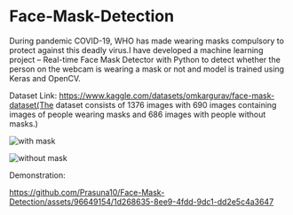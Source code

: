 # Face-Mask-Detection
During pandemic COVID-19, WHO has made wearing masks compulsory to protect against this deadly virus.I have developed a machine learning project – Real-time Face Mask Detector with Python to detect whether the person on the webcam is wearing a mask or not and model is trained using Keras and OpenCV.

Dataset Link: https://www.kaggle.com/datasets/omkargurav/face-mask-dataset(The dataset consists of 1376 images with 690 images containing images of people wearing masks and 686 images with people without masks.)

![with mask](https://github.com/Prasuna10/Face-Mask-Detection/assets/96649154/bf62abf2-0971-4827-a69e-5ed5c092f0a8)

![without mask](https://github.com/Prasuna10/Face-Mask-Detection/assets/96649154/7691decc-d613-4c66-bab4-1f24f8cff6cc)

Demonstration:

https://github.com/Prasuna10/Face-Mask-Detection/assets/96649154/1d268635-8ee9-4fdd-9dc1-dd2e5c4a3647

